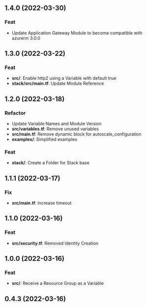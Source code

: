 ## 1.4.0 (2022-03-30)

### Feat

- Update Application Gateway Module to become compatible with azurerm 3.0.0

## 1.3.0 (2022-03-22)

### Feat

- **src/**: Enable http2 using a Variable with default true
- **stack/src/main.tf**: Update Module Reference

## 1.2.0 (2022-03-18)

### Refactor

- Update Variable Names and Module Version
- **src/variables.tf**: Remove unused variables
- **src/main.tf**: Remove dynamic block for autoscale_configuration
- **examples/**: Simplified examples

### Feat

- **stack/**: Create a Folder for Stack base

## 1.1.1 (2022-03-17)

### Fix

- **src/main.tf**: Increase timeout

## 1.1.0 (2022-03-16)

### Feat

- **src/security.tf**: Removed Identity Creation

## 1.0.0 (2022-03-16)

### Feat

- **src/**: Receive a Resource Group as a Variable

## 0.4.3 (2022-03-16)
